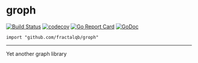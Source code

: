 # groph
[![Build Status](https://travis-ci.org/fractalqb/groph.svg)](https://travis-ci.org/fractalqb/groph)
[![codecov](https://codecov.io/gh/fractalqb/groph/branch/master/graph/badge.svg)](https://codecov.io/gh/fractalqb/groph)
[![Go Report Card](https://goreportcard.com/badge/github.com/fractalqb/groph)](https://goreportcard.com/report/github.com/fractalqb/groph)
[![GoDoc](https://godoc.org/github.com/fractalqb/groph?status.svg)](https://godoc.org/github.com/fractalqb/groph)

`import "github.com/fractalqb/groph"`

---

Yet another graph library
